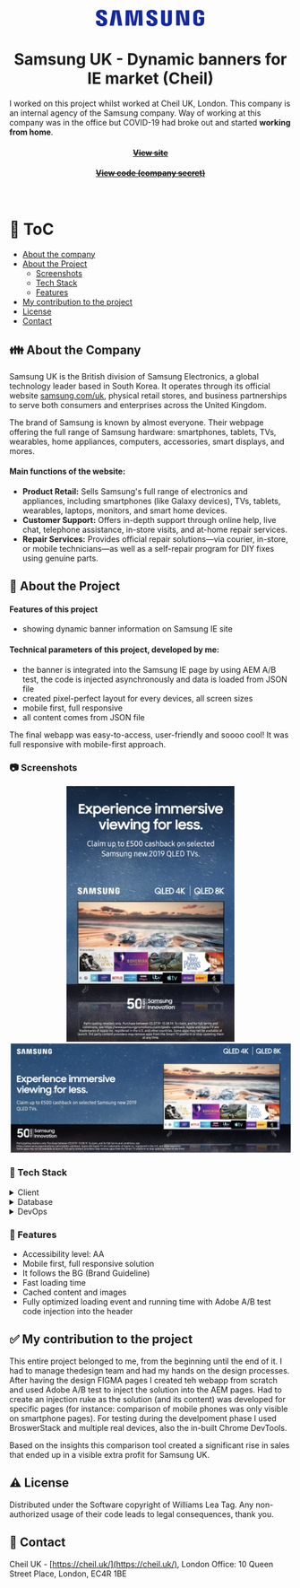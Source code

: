 <div align="center">
  <img src="assets/samsung-logo.png" alt="logo" width="200" height="auto" />

  <h1>Samsung UK - Dynamic banners for IE market (Cheil)</h1>
  
  <p align="left">
    I worked on this project whilst worked at Cheil UK, London. This company is an internal agency of the Samsung company. Way of working at this company was in the office but COVID-19 had broke out and started <strong>working from home</strong>.
  </p>
   
  <h4>
    <a href="https://www.samsung.com/ie/" target="_blank"><s>View site</s></a>
  </h4>
  <h4>
    <a href="#" title="Sorry, it's company secret"  target="_blank"><s>View code (company secret)</s></a>
  </h4>

</div>

<br />

<!-- Table of Contents -->

# :notebook_with_decorative_cover: ToC

- [About the company](#family-about-the-company)
- [About the Project](#star2-about-the-project)
  - [Screenshots](#camera-screenshots)
  - [Tech Stack](#space_invader-tech-stack)
  - [Features](#dart-features)
- [My contribution to the project](#white_check_mark-my-contribution-to-the-project)
- [License](#warning-license)
- [Contact](#handshake-contact)

<!-- About the Company -->

## :family: About the Company

<p>Samsung UK is the British division of Samsung Electronics, a global technology leader based in South Korea. It operates through its official website <a href="https://www.samsung.com/uk">samsung.com/uk</a>, physical retail stores, and business partnerships to serve both consumers and enterprises across the United Kingdom.</p>
<p>The brand of Samsung is known by almost everyone. Their webpage offering the full range of Samsung hardware: smartphones, tablets, TVs, wearables, home appliances, computers, accessories, smart displays, and mores.</p>

<p><h4>Main functions of the website:</h4></p>
<ul>
  <li><strong>Product Retail:</strong> Sells Samsung's full range of electronics and appliances, including smartphones (like Galaxy devices), TVs, tablets, wearables, laptops, monitors, and smart home devices.</li>
  <li><strong>Customer Support:</strong> Offers in-depth support through online help, live chat, telephone assistance, in-store visits, and at-home repair services.</li>
  <li><strong>Repair Services:</strong> Provides official repair solutions—via courier, in-store, or mobile technicians—as well as a self-repair program for DIY fixes using genuine parts.</li>
</ul>

<!-- About the Project -->

## :star2: About the Project

<p><h4>Features of this project</h4>
  <ul>
  <li>showing dynamic banner information on Samsung IE site</li>
  </ul>
</p>

<p><h4>Technical parameters of this project, developed by me:</h4>
  <ul>
    <li>the banner is integrated into the Samsung IE page by using AEM A/B test, the code is injected asynchronously and data is loaded from JSON file</li>
    <li>created pixel-perfect layout for every devices, all screen sizes</li>
    <li>mobile first, full responsive</li>
    <li>all content comes from  JSON file</li>
  </ul>
</p>

<p>
The final webapp was easy-to-access, user-friendly and soooo cool! It was full responsive with mobile-first approach.
</p>

<!-- Screenshots -->

### :camera: Screenshots

<div align="center"> 
  <img width="300" src="assets/samsung-ie-banner-mobile.jpg" alt="screenshot" />
</div>
<div align="center"> 
  <img src="assets/samsung-ie-banner-desktop.jpg" alt="screenshot" />
</div>

<!-- TechStack -->

### :space_invader: Tech Stack

<details>
  <summary>Client</summary>
  <ul>
    <li><a href="https://developer.mozilla.org/en-US/docs/Web/JavaScript"  target="_blank">JavaScript</a></li>
    <li><a href="https://jquery.com/"  target="_blank">JQuery</a></li>
    <li><a href="https://handlebarsjs.com/"  target="_blank">Handlebars templating</a></li>
    <li><a href="https://nodejs.org"  target="_blank">NodeJS</a></li>
    <li><a href="https://nodejs.org/api/esm.html"  target="_blank">Node.js Modules</a></li>
    <li><a href="https://browserify.org/"  target="_blank">Browserify</a></li>
    <li><a href="https://lodash.com/"  target="_blank">lodash performance optimalization</a></li>
    <li><a href=https://business.adobe.com/products/experience-manager/adobe-experience-manager.html">AEM 6.4</a></li>
    <li><a href="https://www.w3schools.com/html/html5_semantic_elements.asp" target="_blank">Semantic HTML5</a></li>
    <li><a href="https://www.w3schools.com/css/"  target="_blank">CSS3</a></li>
    <li><a href="https://developer.samsung.com/design-system/font"  target="_blank">Samsung Fonts</a></li>
    <li><a href="https://developer.samsung.com/design"  target="_blank">Samsung Design Principles</a></li>
  </ul>
</details>

<details>
<summary>Database</summary>
  <ul>
    <li><a href="https://www.json.org/">data stored in an XML/JSON file</a></li>
    <li><a href="https://www.heroku.com/">HEROKU</a></li>
  </ul>
</details>

<details>
<summary>DevOps</summary>
  <ul>
    <li><a href="https://bitbucket.org/">BitBucket</a></li>
    <li><a href="https://www.jslint.com/">JS Lint</a></li>
    <li><a href="#">Bespoken content scraper on the local development</a></li>
    <li><a href="https://www.postman.com/">PostMan</a></li>
    
  </ul>
</details>

<!-- Features -->

### :dart: Features

- Accessibility level: AA
- Mobile first, full responsive solution
- It follows the BG (Brand Guideline)
- Fast loading time
- Cached content and images
- Fully optimized loading event and running time with Adobe A/B test code injection into the header

<!-- My contribution to the project -->

## :white_check_mark: My contribution to the project

<p>This entire project belonged to me, from the beginning until the end of it. I had to manage thedesign team and had my hands on the design processes. After having the design FIGMA pages I created teh webapp from scratch and used Adobe A/B test to inject the solution into the AEM pages. Had to create an injection ruke as the solution (and its content) was developed for specific pages (for instance: comparison of mobile phones was only visible on smartphone pages). For testing during the develpoment phase I used BroswerStack and multiple real devices, also the in-built Chrome DevTools.</p>
<p>Based on the insights this comparison tool created a significant rise in sales that ended up in a visible extra profit for Samsung UK.</p>

<!-- License -->

## :warning: License

Distributed under the Software copyright of Williams Lea Tag. Any non-authorized usage of their code leads to legal consequences, thank you.

<!-- Contact -->

## :handshake: Contact

Cheil UK -
[https://cheil.uk/](https://cheil.uk/), London Office: 10 Queen Street Place, London, EC4R 1BE
